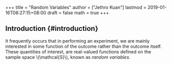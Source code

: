 +++
title = "Random Variables"
author = ["Jethro Kuan"]
lastmod = 2019-01-16T08:27:15+08:00
draft = false
math = true
+++

## Introduction {#introduction}

It frequently occurs that in performing an experiment, we are mainly
interested in some function of the outcome rather than the outcome
itself. These quantities of interest, are real-valued functions
defined on the sample space \\(\mathcal{S}\\), known as _random variables_.
